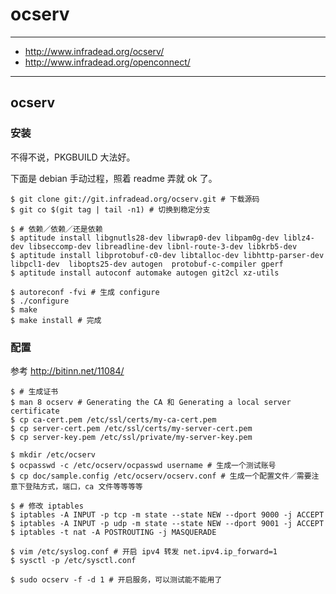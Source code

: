 # ocserv

---

+ http://www.infradead.org/ocserv/
+ http://www.infradead.org/openconnect/

---

## ocserv

### 安装

不得不说，PKGBUILD 大法好。

下面是 debian 手动过程，照着 readme 弄就 ok 了。

```
$ git clone git://git.infradead.org/ocserv.git # 下载源码
$ git co $(git tag | tail -n1) # 切换到稳定分支

$ # 依赖／依赖／还是依赖
$ aptitude install libgnutls28-dev libwrap0-dev libpam0g-dev liblz4-dev libseccomp-dev libreadline-dev libnl-route-3-dev libkrb5-dev
$ aptitude install libprotobuf-c0-dev libtalloc-dev libhttp-parser-dev libpcl1-dev  libopts25-dev autogen  protobuf-c-compiler gperf
$ aptitude install autoconf automake autogen git2cl xz-utils

$ autoreconf -fvi # 生成 configure
$ ./configure
$ make
$ make install # 完成
```

### 配置

参考 http://bitinn.net/11084/

```
$ # 生成证书
$ man 8 ocserv # Generating the CA 和 Generating a local server certificate
$ cp ca-cert.pem /etc/ssl/certs/my-ca-cert.pem
$ cp server-cert.pem /etc/ssl/certs/my-server-cert.pem
$ cp server-key.pem /etc/ssl/private/my-server-key.pem

$ mkdir /etc/ocserv
$ ocpasswd -c /etc/ocserv/ocpasswd username # 生成一个测试账号
$ cp doc/sample.config /etc/ocserv/ocserv.conf # 生成一个配置文件／需要注意下登陆方式，端口，ca 文件等等等等

$ # 修改 iptables
$ iptables -A INPUT -p tcp -m state --state NEW --dport 9000 -j ACCEPT
$ iptables -A INPUT -p udp -m state --state NEW --dport 9001 -j ACCEPT
$ iptables -t nat -A POSTROUTING -j MASQUERADE

$ vim /etc/syslog.conf # 开启 ipv4 转发 net.ipv4.ip_forward=1
$ sysctl -p /etc/sysctl.conf

$ sudo ocserv -f -d 1 # 开启服务，可以测试能不能用了
```
